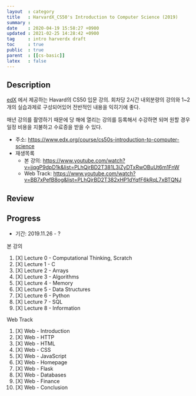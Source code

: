 ```yaml
---
layout  : category
title   : HarvardX_CS50's Introduction to Computer Science (2019)
summary : 
date    : 2020-04-19 15:58:27 +0900
updated : 2021-02-25 14:28:42 +0900
tag     : intro harverdx draft
toc     : true
public  : true
parent  : [[cs-basic]]
latex   : false
---
```


## Description

[edX](http://http://edx.org/) 에서 제공하는 Havard의 CS50 입문 강의. 회차당 2시간 내외분량의 강의와 1~2개의 실습과제로 구성되어있어 전반적인 내용을 익히기에 좋다.

매년 강의를 촬영하기 때문에 당 해에 열리는 강의를 등록해서 수강하면 되며 원할 경우 일정 비용을 지불하고 수료증을 받을 수 있다.

* 주소: https://www.edx.org/course/cs50s-introduction-to-computer-science
* 재생목록
    * 본 강의: https://www.youtube.com/watch?v=jjqgP9dpD1k&list=PLhQjrBD2T381L3iZyDTxRwOBuUt6m1FnW
    * Web Track: https://www.youtube.com/watch?v=BB7xPefB8og&list=PLhQjrBD2T382xHP1dYqfF6kRqL7xBTQNJ

## Review

## Progress

* 기간: 2019.11.26 - ?

본 강의

1. [X] Lecture 0 - Computational Thinking, Scratch
1. [X] Lecture 1 - C
1. [X] Lecture 2 - Arrays
1. [X] Lecture 3 - Algorithms
1. [X] Lecture 4 - Memory
1. [X] Lecture 5 - Data Structures
1. [X] Lecture 6 - Python
1. [X] Lecture 7 - SQL
1. [X] Lecture 8 - Information

Web Track

1. [X] Web - Introduction
1. [X] Web - HTTP
1. [X] Web - HTML
1. [X] Web - CSS
1. [X] Web - JavaScript
1. [X] Web - Homepage
1. [X] Web - Flask
1. [X] Web - Databases
1. [X] Web - Finance
1. [X] Web - Conclusion
